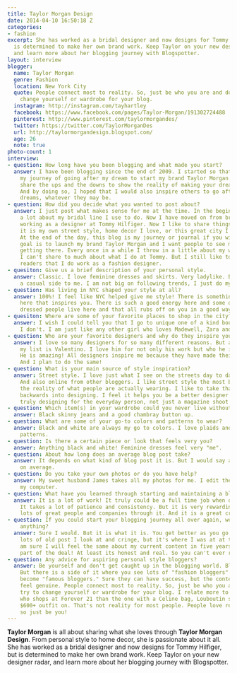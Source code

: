 ```yaml
---
title: Taylor Morgan Design
date: 2014-04-10 16:50:18 Z
categories:
- fashion
excerpt: She has worked as a bridal designer and now designs for Tommy Hilfiger, but
  is determined to make her own brand work. Keep Taylor on your new designer radar,
  and learn more about her blogging journey with Blogspotter.
layout: interview
blogger:
  name: Taylor Morgan
  genre: Fashion
  location: New York City
  quote: People connect most to reality. So, just be who you are and don't try to
    change yourself or wardrobe for your blog.
  instagram: http://instagram.com/tayhartley
  facebook: https://www.facebook.com/pages/Taylor-Morgan/191302724488
  pinterest: http://www.pinterest.com/taylormorgandes/
  twitter: https://twitter.com/TaylorMorganDes
  url: http://taylormorgandesign.blogspot.com/
  age: 26
  note: true
photo-count: 1
interview:
- question: How long have you been blogging and what made you start?
  answer: I have been blogging since the end of 2009. I started so that I could share
    my journey of going after my dream to start my brand Taylor Morgan. I wanted to
    share the ups and the downs to show the reality of making your dreams come true.
    And by doing so, I hoped that I would also inspire others to go after their own
    dreams, whatever they may be.
- question: How did you decide what you wanted to post about?
  answer: I just post what makes sense for me at the time. In the beginning it was
    a lot about my bridal line I use to do. Now I have moved on from bridal and am
    working as a designer at Tommy Hilfiger. Now I like to share things I love, whether
    it is my own street style, home decor I love, or this great city I call home!
    At the end of the day, this blog is my journey or journal if you will. The end
    goal is to launch my brand Taylor Morgan and I want people to see my journey to
    getting there. Every once in a while I throw in a little about my work life. Unfortunately
    I can't share to much about what I do at Tommy. But I still like to remind my
    readers that I do work as a fashion designer.
- quesiton: Give us a brief description of your personal style.
  answer: Classic. I love feminine dresses and skirts. Very ladylike. But I also have
    a casual side to me. I am not big on following trends, I just do my own thing.
- question: Has living in NYC shaped your style at all?
  answer: 100%! I feel like NYC helped give me style! There is something about living
    here that inspires you. There is such a good energy here and some of the best
    dressed people live here and that all rubs off on you in a good way!
- quesiton: Where are some of your favorite places to shop in the city?
  answer: I wish I could tell you that I go to unique one of a kind boutiques. But
    I don't. I am just like any other girl who loves Madewell, Zara and J.Crew.
- question: Who are your favorite designers and why do they inspire you?
  answer: I love so many designers for so many different reasons. But at the top of
    my list is Valentino. I love him for not only his work but who he is as a person.
    He is amazing! All designers inspire me because they have made their brands happen.
    And I plan to do the same!
- question: What is your main source of style inspiration?
  answer: Street style. I love just what I see on the streets day to day in the city.
    And also online from other bloggers. I like street style the most because it's
    the reality of what people are actually wearing. I like to take that and work
    backwards into designing. I feel it helps you be a better designer cause you are
    truly designing for the everyday person, not just a magazine shoot or runway.
- question: Which item(s) in your wardrobe could you never live without?
  answer: Black skinny jeans and a good chambray button up.
- question: What are some of your go-to colors and patterns to wear?
  answer: Black and white are always my go to colors. I love plaids and leopard for
    patterns.
- question: Is there a certain piece or look that feels very you?
  answer: Anything black and white! Feminine dresses feel very "me".
- question: About how long does an average blog post take?
  answer: It depends on what kind of blog post it is. But I would say about an hour
    on average.
- question: Do you take your own photos or do you have help?
  answer: My sweet husband James takes all my photos for me. I edit them myself on
    my computer.
- question: What have you learned through starting and maintaining a blog?
  answer: It is a lot of work! It truly could be a full time job when done right.
    It takes a lot of patience and consistency. But it is very rewarding! You meet
    lots of great people and companies through it. And it is a great creative outlet!
- question: If you could start your blogging journey all over again, would you change
    anything?
  answer: Sure I would. But it is what it is. You get better as you go. There are
    lots of old post I look at and cringe, but it's where I was at at that time. I
    am sure I will feel the same about my current content in five years. But that's
    part of the deal! At least its honest and real. So you can't ever regret that.
- question: Any advice for aspiring personal style bloggers?
  answer: Be yourself and don't get caught up in the blogging world. Blogging is great!
    But there is a side of it where you see lots of "fashion bloggers" blogging to
    become "famous bloggers." Sure they can have success, but the content doesn't
    feel genuine. People connect most to reality. So, just be who you are and don't
    try to change yourself or wardrobe for your blog. I relate more to the blogger
    who shops at Forever 21 than the one with a Celine bag, Louboutin shoes and a
    $600+ outfit on. That's not reality for most people. People love real people,
    so just be you!
---
```


**Taylor Morgan** is all about sharing what she loves through **Taylor Morgan Design**. From personal style to home decor, she is passionate about it all. She has worked as a bridal designer and now designs for Tommy Hilfiger, but is determined to make her own brand work. Keep Taylor on your new designer radar, and learn more about her blogging journey with Blogspotter.